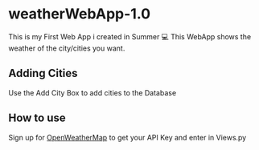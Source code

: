 # weatherWebApp-1.0


This is my First Web App i created in Summer 💻
This WebApp shows the weather of the city/cities you want.

## Adding Cities
Use the Add City Box to add cities to the Database

## How to use
Sign up for [OpenWeatherMap](https://openweathermap.org/api/) to get your API Key and enter in Views.py
